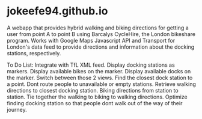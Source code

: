 jokeefe94.github.io
===================
A webapp that provides hybrid walking and biking directions for getting a user from point A to point B using Barcalys CycleHire, the London bikeshare program.
Works with Google Maps Javascript API and Transport for London's data feed to provide directions and information about the docking stations, respectively.

To Do List:
Integrate with TfL XML feed.
Display docking stations as markers.
Display available bikes on the marker.
Display available docks on the marker.
Switch between those 2 views.
Find the closest dock station to a point.
	Dont route people to unavailable or empty stations.
Retrieve walking directions to closest docking station.
Biking directions from station to station.
Tie together the walking to biking to walking directions.
Optimize finding docking station so that people dont walk out of the way of their journey.
